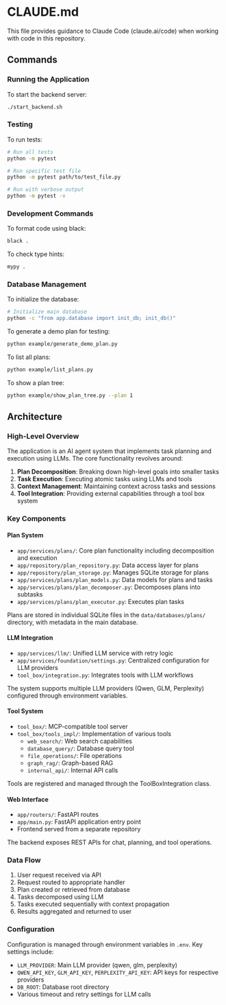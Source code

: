# CLAUDE.md

This file provides guidance to Claude Code (claude.ai/code) when working with code in this repository.

## Commands

### Running the Application
To start the backend server:
```bash
./start_backend.sh
```

### Testing
To run tests:
```bash
# Run all tests
python -m pytest

# Run specific test file
python -m pytest path/to/test_file.py

# Run with verbose output
python -m pytest -v
```

### Development Commands
To format code using black:
```bash
black .
```

To check type hints:
```bash
mypy .
```

### Database Management
To initialize the database:
```bash
# Initialize main database
python -c "from app.database import init_db; init_db()"
```

To generate a demo plan for testing:
```bash
python example/generate_demo_plan.py
```

To list all plans:
```bash
python example/list_plans.py
```

To show a plan tree:
```bash
python example/show_plan_tree.py --plan 1
```

## Architecture

### High-Level Overview
The application is an AI agent system that implements task planning and execution using LLMs. The core functionality revolves around:

1. **Plan Decomposition**: Breaking down high-level goals into smaller tasks
2. **Task Execution**: Executing atomic tasks using LLMs and tools
3. **Context Management**: Maintaining context across tasks and sessions
4. **Tool Integration**: Providing external capabilities through a tool box system

### Key Components

#### Plan System

- `app/services/plans/`: Core plan functionality including decomposition and execution
- `app/repository/plan_repository.py`: Data access layer for plans
- `app/repository/plan_storage.py`: Manages SQLite storage for plans
- `app/services/plans/plan_models.py`: Data models for plans and tasks
- `app/services/plans/plan_decomposer.py`: Decomposes plans into subtasks
- `app/services/plans/plan_executor.py`: Executes plan tasks

Plans are stored in individual SQLite files in the `data/databases/plans/` directory, with metadata in the main database.

#### LLM Integration

- `app/services/llm/`: Unified LLM service with retry logic
- `app/services/foundation/settings.py`: Centralized configuration for LLM providers
- `tool_box/integration.py`: Integrates tools with LLM workflows

The system supports multiple LLM providers (Qwen, GLM, Perplexity) configured through environment variables.

#### Tool System

- `tool_box/`: MCP-compatible tool server
- `tool_box/tools_impl/`: Implementation of various tools
  - `web_search/`: Web search capabilities
  - `database_query/`: Database query tool
  - `file_operations/`: File operations
  - `graph_rag/`: Graph-based RAG
  - `internal_api/`: Internal API calls

Tools are registered and managed through the ToolBoxIntegration class.

#### Web Interface

- `app/routers/`: FastAPI routes
- `app/main.py`: FastAPI application entry point
- Frontend served from a separate repository

The backend exposes REST APIs for chat, planning, and tool operations.

### Data Flow

1. User request received via API
2. Request routed to appropriate handler
3. Plan created or retrieved from database
4. Tasks decomposed using LLM
5. Tasks executed sequentially with context propagation
6. Results aggregated and returned to user

### Configuration
Configuration is managed through environment variables in `.env`. Key settings include:

- `LLM_PROVIDER`: Main LLM provider (qwen, glm, perplexity)
- `QWEN_API_KEY`, `GLM_API_KEY`, `PERPLEXITY_API_KEY`: API keys for respective providers
- `DB_ROOT`: Database root directory
- Various timeout and retry settings for LLM calls
